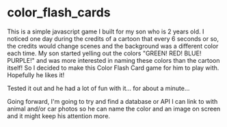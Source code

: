 # color_flash_cards

This is a simple javascript game I built for my son who is 2 years old. I noticed one day during the credits of a cartoon that every 6 seconds or so, the credits would change scenes and the background was a different color each time. My son started yelling out the colors "GREEN! RED! BLUE! PURPLE!" and was more interested in naming these colors than the cartoon itself! So I decided to make this Color Flash Card game for him to play with. Hopefully he likes it!

Tested it out and he had a lot of fun with it... for about a minute...

Going forward, I'm going to try and find a database or API I can link to with animal and/or car photos so he can name the color and an image on screen and it might keep his attention more.
